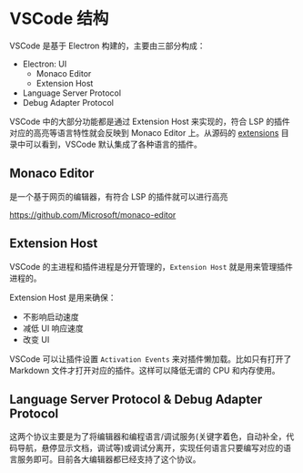 # VSCode 结构

VSCode 是基于 Electron 构建的，主要由三部分构成：

- Electron: UI
  - Monaco Editor
  - Extension Host
- Language Server Protocol
- Debug Adapter Protocol

VSCode 中的大部分功能都是通过 Extension Host 来实现的，符合 LSP 的插件对应的高亮等语言特性就会反映到 Monaco Editor 上。从源码的 [extensions](https://github.com/microsoft/vscode/tree/master/extensions) 目录中可以看到，VSCode 默认集成了各种语言的插件。

## Monaco Editor

是一个基于网页的编辑器，有符合 LSP 的插件就可以进行高亮

https://github.com/Microsoft/monaco-editor

## Extension Host

VSCode 的主进程和插件进程是分开管理的，`Extension Host` 就是用来管理插件进程的。

Extension Host 是用来确保：

- 不影响启动速度
- 减低 UI 响应速度
- 改变 UI

VSCode 可以让插件设置 `Activation Events` 来对插件懒加载。比如只有打开了 Markdown 文件才打开对应的插件。这样可以降低无谓的 CPU 和内存使用。

## Language Server Protocol & Debug Adapter Protocol

这两个协议主要是为了将编辑器和编程语言/调试服务(关键字着色，自动补全，代码导航，悬停显示文档，调试等)或调试分离开，实现任何语言只要编写对应的语言服务即可。目前各大编辑器都已经支持了这个协议。

